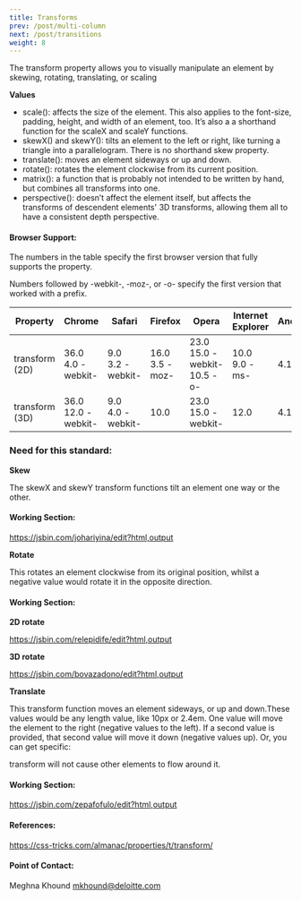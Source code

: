 ```yaml
---
title: Transforms
prev: /post/multi-column
next: /post/transitions
weight: 8
---
```



<p>The transform property allows you to visually manipulate an element by skewing, rotating, translating, or scaling</p>
<p><strong>Values</strong><p>

<ul>
  <li>scale(): affects the size of the element. This also applies to the font-size, padding, height, and width of an element, too. It’s also a a shorthand function for the scaleX and scaleY functions.</li>
  <li>skewX() and skewY(): tilts an element to the left or right, like turning a triangle into a parallelogram. There is no shorthand skew property.</li>
  <li>translate(): moves an element sideways or up and down.</li>
  <li>rotate(): rotates the element clockwise from its current position.</li>
  <li>matrix(): a function that is probably not intended to be written by hand, but combines all transforms into one.</li>
  <li>perspective(): doesn’t affect the element itself, but affects the transforms of descendent elements' 3D transforms, allowing them all to have a consistent depth perspective.</li>
</ul>

<h4>Browser Support:</h4>
<p>The numbers in the table specify the first browser version that fully supports the property.</p>
<p>Numbers followed by -webkit-, -moz-, or -o- specify the first version that worked with a prefix.</p>
<table>
  <thead>
    <tr>
      <th>Property</th>
      <th>Chrome</th>
      <th>Safari</th>
      <th>Firefox</th>
      <th>Opera</th>
      <th>Internet Explorer</th>
      <th>Android</th>
      <th>iOS</th>
    </tr>
  </thead>
<tbody>
  <tr>
    <td>transform (2D)</td>
    <td>36.0<br/>4.0 -webkit-</td>
    <td>9.0<br/>3.2 -webkit-</td>
    <td>16.0<br/>3.5 -moz-</td>
    <td>23.0<br/>15.0 -webkit-<br/>10.5 -o-</td>
    <td>10.0<br/>9.0 -ms-</td>
    <td>4.1</td>
    <td>4</td>
  </tr>
  <tr>
    <td>transform (3D)</td>
    <td>36.0<br/>12.0 -webkit-</td>
    <td>9.0<br/>4.0 -webkit-</td>
    <td>10.0</td>
    <td>23.0<br/>15.0 -webkit-</td>
    <td>12.0</td>
    <td>4.1</td>
    <td>5</td>
  </tr>
</tbody>
</table>

<h3>Need for this standard:</h3>

<p><strong>Skew</strong><p>
<p>The skewX and skewY transform functions tilt an element one way or the other. </p>
<h4>Working Section:</h4>
<p><a href="https://jsbin.com/johariyina/edit?html,output">https://jsbin.com/johariyina/edit?html,output</a></p>

<p><strong>Rotate</strong><p>
<p>This rotates an element clockwise from its original position, whilst a negative value would rotate it in the opposite direction.</p>
<h4>Working Section:</h4>
<p><strong>2D rotate</strong><p>
<a href="https://jsbin.com/relepidife/edit?html,output">https://jsbin.com/relepidife/edit?html,output</a>
<p><strong>3D rotate</strong><p>
<a href="https://jsbin.com/bovazadono/edit?html,output">https://jsbin.com/bovazadono/edit?html,output</a>

<p><strong>Translate</strong><p>
<p>This transform function moves an element sideways, or up and down.These values would be any length value, like 10px or 2.4em. One value will move the element to the right (negative values to the left). If a second value is provided, that second value will move it down (negative values up). Or, you can get specific:</p>
<p>transform will not cause other elements to flow around it.</p>
<h4>Working Section:</h4>
<a href="https://jsbin.com/zepafofulo/edit?html,output">https://jsbin.com/zepafofulo/edit?html,output</a>

<h4>References:</h4>

https://css-tricks.com/almanac/properties/t/transform/

<h4>Point of Contact:</h4>

<p>Meghna Khound <a href="mailto:mkhound@deloitte.com">mkhound@deloitte.com</a></p>
